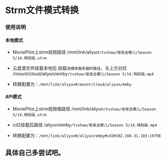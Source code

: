 # Strm文件模式转换

### 使用说明

#### 本地模式
- MoviePilot上strm视频路径  /mnt/link/aliyun`/tvshow/爸爸去哪儿/Season 5/14.特别版.strm`
- 云盘源文件挂载本地后 挂载`进媒体服务器的路径`，与上方对应   /mount/cloud/aliyun/emby`/tvshow/爸爸去哪儿/Season 5/14.特别版.mp4`

- 转换配置为：`/mnt/link/aliyun#/mount/cloud/aliyun/emby`

#### API模式
- MoviePilot上strm视频根路径  /mnt/link/aliyun`/tvshow/爸爸去哪儿/Season 5/14.特别版.strm`
- cd2挂载后路径 /aliyun/emby`/tvshow/爸爸去哪儿/Season 5/14.特别版.mp4`

- 转换配置为：`/mnt/link/aliyun#/aliyun/emby#cd2#192.168.31.103:19798`


## 具体自己多尝试吧。